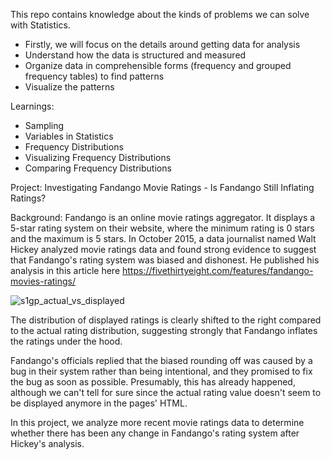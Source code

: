 This repo contains knowledge about the kinds of problems we can solve with Statistics.

- Firstly, we will focus on the details around getting data for analysis
- Understand how the data is structured and measured
- Organize data in comprehensible forms (frequency and grouped frequency tables) to find patterns
- Visualize the patterns

Learnings:

- Sampling
- Variables in Statistics
- Frequency Distributions
- Visualizing Frequency Distributions
- Comparing Frequency Distributions

Project: 
Investigating Fandango Movie Ratings - Is Fandango Still Inflating Ratings?

Background:
Fandango is an online movie ratings aggregator. It displays a 5-star rating system on their website, where the minimum rating is 0 stars and the maximum is 5 stars. In October 2015, a data journalist named Walt Hickey analyzed movie ratings data and found strong evidence to suggest that Fandango's rating system was biased and dishonest. He published his analysis in this article here https://fivethirtyeight.com/features/fandango-movies-ratings/

![s1gp_actual_vs_displayed](https://user-images.githubusercontent.com/93154330/168213338-c9e8bf8c-b880-4c63-8d6a-d3db79ced32d.png)

The distribution of displayed ratings is clearly shifted to the right compared to the actual rating distribution, suggesting strongly that Fandango inflates the ratings under the hood.

Fandango's officials replied that the biased rounding off was caused by a bug in their system rather than being intentional, and they promised to fix the bug as soon as possible. Presumably, this has already happened, although we can't tell for sure since the actual rating value doesn't seem to be displayed anymore in the pages' HTML.

In this project, we analyze more recent movie ratings data to determine whether there has been any change in Fandango's rating system after Hickey's analysis.
